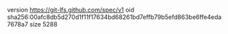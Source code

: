 version https://git-lfs.github.com/spec/v1
oid sha256:00afc8db5d270d1f11f17634bd68261bd7effb79b5efd863be6ffe4eda7678a7
size 5288
